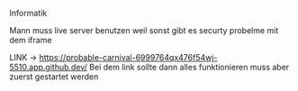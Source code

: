 Informatik

Mann muss live server benutzen weil sonst gibt es securty probelme mit dem iframe

LINK -> https://probable-carnival-6999764qx476f54wj-5510.app.github.dev/
Bei dem link sollte dann alles funktionieren 
muss aber zuerst gestartet werden
